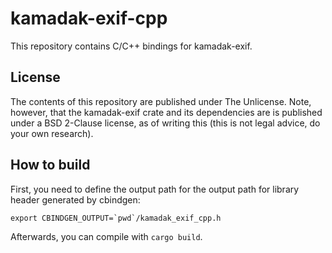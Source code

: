 # kamadak-exif-cpp
This repository contains C/C++ bindings for kamadak-exif. 


## License
The contents of this repository are published under The Unlicense. Note, however, that the kamadak-exif crate and its dependencies are is published under a BSD 2-Clause license, as of writing this (this is not legal advice, do your own research).

## How to build
First, you need to define the output path for the output path for library header generated by cbindgen:
```
export CBINDGEN_OUTPUT=`pwd`/kamadak_exif_cpp.h
```
Afterwards, you can compile with `cargo build`.
